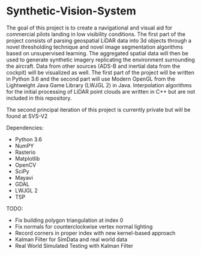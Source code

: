 # Synthetic-Vision-System
 The goal of this project is to create a navigational and visual aid for commercial pilots landing in low visibility conditions. The first part of the project consists of parsing geospatial LiDAR data into 3d objects through a novel thresholding technique and novel image segmentation algorithms based on unsupervised learning. The aggregated spatial data will then be used to generate synthetic imagery replicating the environment surrounding the aircraft. Data from other sources (ADS-B and inertial data from the cockpit) will be visualized as well. The first part of the project will be written in Python 3.6 and the second part will use Modern OpenGL from the Lightweight Java Game Library (LWJGL 2) in Java. Interpolation algorithms for the initial processing of LiDAR point clouds are written in C++ but are not included in this repository. 
 
The second principal iteration of this project is currently private but will be found at SVS-V2
 
 Dependencies:
 - Python 3.6
 - NumPY
 - Rasterio
 - Matplotlib
 - OpenCV
 - SciPy
 - Mayavi
 - GDAL
 - LWJGL 2
 - TSP

 TODO: 
 - Fix building polygon triangulation at index 0
 - Fix normals for counterclockwise vertex normal lighting
 - Record corners in proper index with new kernel-based approach
 - Kalman Filter for SimData and real world data
 - Real World Simulated Testing with Kalman Filter

 

